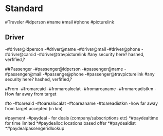 # Standard



#Traveler
#idperson
#name
#mail
#phone
#picturelink

## Driver
-#driver@idperson
-#driver@name
-#driver@mail
-#driver@phone
-#driver@carsid
-#driver@travpicturelink
#any security here? hashed, verfified,? 


##Passenger
-#passenger@idperson
-#passenger@name
-#passenger@mail
-#passenge@phone
-#passenger@travpicturelink
#any security here? hashed, verfified,?


#From
-#fromareaid
-#fromarealoclat
-#fromareaname
-#fromareadistkm -How far away from target

#to
-#toareaid
-#toarealocalat
-#toareaname
-#toareadistkm -how far away from target accepted (in km)

#payment
-#paydeal - for deals (company/subscriptions etc)
*#paydealtime for time limited
*#paydealloc locations based offer
*#paydealdist
*#paydealpassengeridlookup

